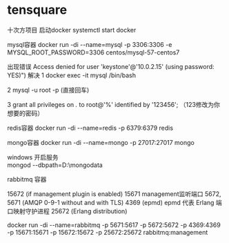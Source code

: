 # tensquare
十次方项目
启动docker
systemctl start docker

mysql容器
docker run -di --name=mysql -p 3306:3306 -e MYSQL_ROOT_PASSWORD=3306 centos/mysql-57-centos7


出现错误
Access denied for user 'keystone'@'10.0.2.15' (using password: YES)") 
解决
1 docker exec -it mysql /bin/bash

2 mysql -u root -p (直接回车)

3 grant all privileges on *.* to root@'%' identified by '123456'; （123修改为你想要的密码）


redis容器
docker run -di --name=redis -p 6379:6379 redis

mongo容器
docker run -di --name=mongo -p 27017:27017 mongo

windows
开启服务  
mongod --dbpath=D:\mongodata



rabbitmq 容器

15672 (if management plugin is enabled)
15671 management监听端口
5672, 5671 (AMQP 0-9-1 without and with TLS)
4369 (epmd) epmd 代表 Erlang 端口映射守护进程
25672 (Erlang distribution)

docker run -di --name=rabbitmq -p 5671:5617 -p 5672:5672 -p 4369:4369 -p 15671:15671 -p 15672:15672 -p 25672:25672 rabbitmq:management